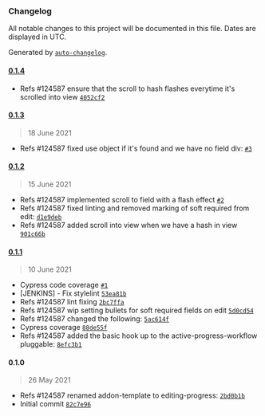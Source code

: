 ### Changelog

All notable changes to this project will be documented in this file. Dates are displayed in UTC.

Generated by [`auto-changelog`](https://github.com/CookPete/auto-changelog).

#### [0.1.4](https://github.com/eea/volto-editing-progress/compare/0.1.3...0.1.4)

- Refs #124587 ensure that the scroll to hash flashes everytime it's scrolled into view [`4052cf2`](https://github.com/eea/volto-editing-progress/commit/4052cf212e74690ca5f43adf79b679aef2167358)

#### [0.1.3](https://github.com/eea/volto-editing-progress/compare/0.1.2...0.1.3)

> 18 June 2021

- Refs #124587 fixed use object if it's found and we have no field div: [`#3`](https://github.com/eea/volto-editing-progress/pull/3)

#### [0.1.2](https://github.com/eea/volto-editing-progress/compare/0.1.1...0.1.2)

> 15 June 2021

- Refs #124587 implemented scroll to  field with a flash effect [`#2`](https://github.com/eea/volto-editing-progress/pull/2)
- Refs #124587 fixed linting and removed marking of soft required from edit: [`d1e9deb`](https://github.com/eea/volto-editing-progress/commit/d1e9debedb5ca0d0b78570e188ed0df81211588f)
- Refs #124587 added scroll into view when we have a hash in view [`901c66b`](https://github.com/eea/volto-editing-progress/commit/901c66bd90f8050a6664ca85770de6b709d48d29)

#### [0.1.1](https://github.com/eea/volto-editing-progress/compare/0.1.0...0.1.1)

> 10 June 2021

- Cypress code coverage [`#1`](https://github.com/eea/volto-editing-progress/pull/1)
- [JENKINS] - Fix stylelint [`53ea81b`](https://github.com/eea/volto-editing-progress/commit/53ea81b9fd99913adbec69b25f2b456c40d4c5a7)
- Refs #124587 lint fixing [`2bc7ffa`](https://github.com/eea/volto-editing-progress/commit/2bc7ffa48535a1f032bfbfa242f0d0f9c09ad9b2)
- Refs #124587 wip setting bullets for soft required fields on edit [`5d0cd54`](https://github.com/eea/volto-editing-progress/commit/5d0cd54200117bda9b2fb9bb1ec56f270b6d3c33)
- Refs #124587 changed the following: [`5ac614f`](https://github.com/eea/volto-editing-progress/commit/5ac614f89fd9bef5775052f5ec1a171256235d1e)
- Cypress coverage [`88de55f`](https://github.com/eea/volto-editing-progress/commit/88de55fc070dc902cec92d2511d0748d5ce32d1f)
- Refs #124587 added the basic hook up to the active-progress-workflow pluggable: [`8efc3b1`](https://github.com/eea/volto-editing-progress/commit/8efc3b1973a31a59af7ba528abb418516c324ede)

#### 0.1.0

> 26 May 2021

- Refs #124587 renamed addon-template to editing-progress: [`2bd0b1b`](https://github.com/eea/volto-editing-progress/commit/2bd0b1b61398131bbdc12c01f9d47ed5b74862bf)
- Initial commit [`82c7e96`](https://github.com/eea/volto-editing-progress/commit/82c7e96c4b63a9a164c0dbae0908fceb52c213d6)
